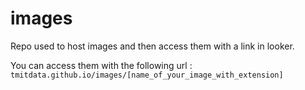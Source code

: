 # images
Repo used to host images and then access them with a link in looker.

You can access them with the following url : ```tmitdata.github.io/images/[name_of_your_image_with_extension]```

